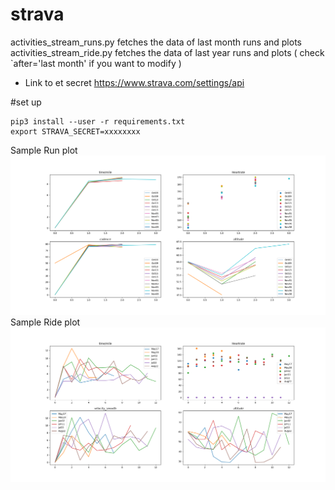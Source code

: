 # strava

activities_stream_runs.py fetches the data of last month runs and plots
activities_stream_ride.py fetches the data of last year runs and plots ( check `after='last month' if you want to modify )

* Link to et secret https://www.strava.com/settings/api

#set up
```
pip3 install --user -r requirements.txt 
export STRAVA_SECRET=xxxxxxxx
```

Sample Run plot
![Sample Run Plot](https://raw.githubusercontent.com/ac427/strava/main/example.png)
Sample Ride plot
![Sample Ride Plot](https://raw.githubusercontent.com/ac427/strava/main/example_ride.png)
